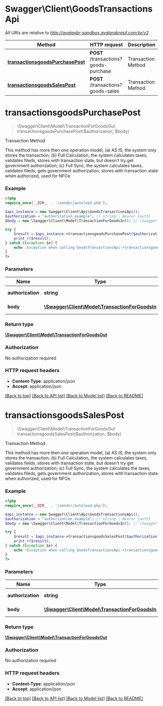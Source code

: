 # Swagger\Client\GoodsTransactionsApi

All URIs are relative to *http://avataxbr-sandbox.avalarabrasil.com.br/v2*

Method | HTTP request | Description
------------- | ------------- | -------------
[**transactionsgoodsPurchasePost**](GoodsTransactionsApi.md#transactionsgoodsPurchasePost) | **POST** /transactions?goods-purchase | Transaction Method
[**transactionsgoodsSalesPost**](GoodsTransactionsApi.md#transactionsgoodsSalesPost) | **POST** /transactions?goods-sales | Transaction Method


# **transactionsgoodsPurchasePost**
> \Swagger\Client\Model\TransactionForGoodsOut transactionsgoodsPurchasePost($authorization, $body)

Transaction Method

This method has more then one operation model, (a) AS IS, the system only stores the transaction; (b) Full Calculation, the system calculates taxes, validates fileds, stores with transaction state, but doesn't try get government authorization; (c) Full Sync, the system calculates taxes, validates fileds, gets government authorization, stores with transaction state when authorized, used for NFCe.

### Example
```php
<?php
require_once(__DIR__ . '/vendor/autoload.php');

$api_instance = new Swagger\Client\Api\GoodsTransactionsApi();
$authorization = "authorization_example"; // string | Bearer {auth}
$body = new \Swagger\Client\Model\TransactionForGoodsIn(); // \Swagger\Client\Model\TransactionForGoodsIn | Transaction Message

try {
    $result = $api_instance->transactionsgoodsPurchasePost($authorization, $body);
    print_r($result);
} catch (Exception $e) {
    echo 'Exception when calling GoodsTransactionsApi->transactionsgoodsPurchasePost: ', $e->getMessage(), PHP_EOL;
}
?>
```

### Parameters

Name | Type | Description  | Notes
------------- | ------------- | ------------- | -------------
 **authorization** | **string**| Bearer {auth} |
 **body** | [**\Swagger\Client\Model\TransactionForGoodsIn**](../Model/\Swagger\Client\Model\TransactionForGoodsIn.md)| Transaction Message |

### Return type

[**\Swagger\Client\Model\TransactionForGoodsOut**](../Model/TransactionForGoodsOut.md)

### Authorization

No authorization required

### HTTP request headers

 - **Content-Type**: application/json
 - **Accept**: application/json

[[Back to top]](#) [[Back to API list]](../../README.md#documentation-for-api-endpoints) [[Back to Model list]](../../README.md#documentation-for-models) [[Back to README]](../../README.md)

# **transactionsgoodsSalesPost**
> \Swagger\Client\Model\TransactionForGoodsOut transactionsgoodsSalesPost($authorization, $body)

Transaction Method

This method has more then one operation model, (a) AS IS, the system only stores the transaction; (b) Full Calculation, the system calculates taxes, validates fields, stores with transaction state, but doesn't try get government authorization; (c) Full Sync, the system calculates the taxes, validates fileds, gets government authorization, stores with transaction state when authorized, used for NFCe.

### Example
```php
<?php
require_once(__DIR__ . '/vendor/autoload.php');

$api_instance = new Swagger\Client\Api\GoodsTransactionsApi();
$authorization = "authorization_example"; // string | Bearer {auth}
$body = new \Swagger\Client\Model\TransactionForGoodsIn(); // \Swagger\Client\Model\TransactionForGoodsIn | Transaction Message

try {
    $result = $api_instance->transactionsgoodsSalesPost($authorization, $body);
    print_r($result);
} catch (Exception $e) {
    echo 'Exception when calling GoodsTransactionsApi->transactionsgoodsSalesPost: ', $e->getMessage(), PHP_EOL;
}
?>
```

### Parameters

Name | Type | Description  | Notes
------------- | ------------- | ------------- | -------------
 **authorization** | **string**| Bearer {auth} |
 **body** | [**\Swagger\Client\Model\TransactionForGoodsIn**](../Model/\Swagger\Client\Model\TransactionForGoodsIn.md)| Transaction Message |

### Return type

[**\Swagger\Client\Model\TransactionForGoodsOut**](../Model/TransactionForGoodsOut.md)

### Authorization

No authorization required

### HTTP request headers

 - **Content-Type**: application/json
 - **Accept**: application/json

[[Back to top]](#) [[Back to API list]](../../README.md#documentation-for-api-endpoints) [[Back to Model list]](../../README.md#documentation-for-models) [[Back to README]](../../README.md)

